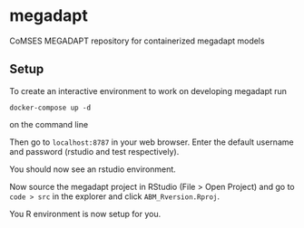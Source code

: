 # megadapt
CoMSES MEGADAPT repository for containerized megadapt models

## Setup

To create an interactive environment to work on developing megadapt run

```
docker-compose up -d
```

on the command line

Then go to `localhost:8787` in your web browser. Enter the default username
and password (rstudio and test respectively).

You should now see an rstudio environment.

Now source the megadapt project in RStudio (File > Open Project) and go to
`code > src` in the explorer and click `ABM_Rversion.Rproj`.

You R environment is now setup for you.
